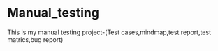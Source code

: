 # Manual_testing
This is my manual testing project-(Test cases,mindmap,test report,test matrics,bug report)

